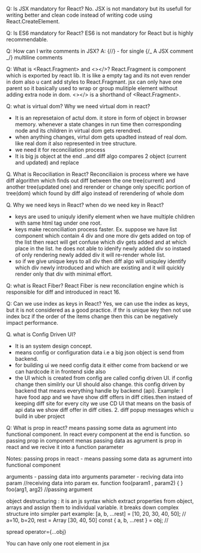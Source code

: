 Q: Is JSX mandatory for React?
No. JSX is not mandatory but its usefull for writing better and clean code instead of writing code using React.CreateElement.

Q: Is ES6 mandatory for React?
ES6 is not mandatory for React but is highly recommendable.

Q: How can I write comments in JSX?
A: {//} - for single
{/_ A JSX comment _/} multiline comments

Q: What is <React.Fragment> and <></>?
React.Fragment is component which is exported by react lib. It is like a empty tag and its not even render in dom also u cant add styles to React.Fragmant. jsx can only have one parent so it basically used to wrap or group mulitiple element without adding extra node in dom. <></> is a shorthand of <React.Fragment>.

Q: what is virtual dom? Why we need virtual dom in react?

- It is an represetaion of actul dom. it store in form of object in browser memory. whenever a state changes in run time then corresponding node and its children in virtual dom gets rerendred.
- when anything changes, virtul dom gets upadted instead of real dom. like real dom it also represented in tree structure.
- we need it for reconciliation process
- It is big js object at the end ..and diff algo compares 2 object (current and updated) and replace

Q. What is Recociliation in React?
Reconciliaion is process where we have diff algorithm which finds out diff between the one tree(current) and another tree(updated one) and rerender or change only specific portion of tree(dom) which found by diff algo instead of rerendering of whole dom

Q. Why we need keys in React? when do we need key in React?

- keys are used to uniquly idenify element when we have multiple children with same html tag under one root. 
- keys make reconciliation process faster.
  Ex. suppose we have list component which contain 4 div and one more div gets added on top of the list then react will get confuse which div gets added and at which place in the list. he does not able to idenify newly added div so instaed of only rendering newly added div it will re-render whole list.
- so if we give unique keys to all div then diff algo will uniquley identify which div newly introduced and which are existing and it will quickly render only that div with minimal effort.

Q: what is React Fiber?
React Fiber is new reconcilation engine which is responsible for diff and introduced in react 16.

Q: Can we use index as keys in React?
Yes, we can use the index as keys, but it is not considered as a good practice. if thr is unique key then not use index bcz if the order of the items change then this can be negatively impact performance.

Q. what is Config Driven UI?

- It is an system design concept.
- means config or configuration data i.e a big json object is send from backend.
- for building ui we need config data it either come from backend or we can hardcode it in frontend side also
- the UI which is created from config are called config driven UI. if config change then similrly our UI should also change. this config driven by backend that means everything handle by backend (api).
  Example: I have food app and we have show diff offers in diff cities.then instaed of keeping diff site for every city we use CD UI that means on the basis of api data we show diff offer in diff cities.
  2. diff popup messages which u build in uber project

Q: What is prop in react?
means passing some data as agrument into functional component. In react every component at the end is function. so passing prop in component menas passing data as agrument is prop in react and we recive it into a function parameter

Notes:
passing props in react - means passing some data as agrument into functional component

arguments - passing data into arguments
parameter - reciving data into param
//receiving data into param
ex. function foo(param1 , param2) { }
foo(arg1, arg2) //passing argument

object destructuring :
it is an js syntax which extract properties from object, arrays and assign them to individual variable. it breaks down complex structure into simpler part
example: [a, b, ...rest] = [10, 20, 30, 40, 50]; // a=10, b=20, rest = Array [30, 40, 50]
const { a, b, ...rest } = obj; //

spread operator={...obj}

You can have only one root element in jsx
